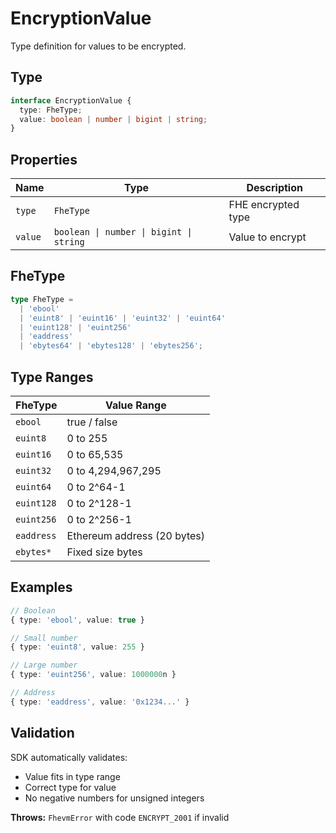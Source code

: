 # EncryptionValue

Type definition for values to be encrypted.

## Type

```typescript
interface EncryptionValue {
  type: FheType;
  value: boolean | number | bigint | string;
}
```

## Properties

| Name | Type | Description |
|------|------|-------------|
| `type` | `FheType` | FHE encrypted type |
| `value` | `boolean \| number \| bigint \| string` | Value to encrypt |

## FheType

```typescript
type FheType =
  | 'ebool'
  | 'euint8' | 'euint16' | 'euint32' | 'euint64'
  | 'euint128' | 'euint256'
  | 'eaddress'
  | 'ebytes64' | 'ebytes128' | 'ebytes256';
```

## Type Ranges

| FheType | Value Range |
|---------|-------------|
| `ebool` | true / false |
| `euint8` | 0 to 255 |
| `euint16` | 0 to 65,535 |
| `euint32` | 0 to 4,294,967,295 |
| `euint64` | 0 to 2^64-1 |
| `euint128` | 0 to 2^128-1 |
| `euint256` | 0 to 2^256-1 |
| `eaddress` | Ethereum address (20 bytes) |
| `ebytes*` | Fixed size bytes |

## Examples

```typescript
// Boolean
{ type: 'ebool', value: true }

// Small number
{ type: 'euint8', value: 255 }

// Large number
{ type: 'euint256', value: 1000000n }

// Address
{ type: 'eaddress', value: '0x1234...' }
```

## Validation

SDK automatically validates:
- Value fits in type range
- Correct type for value
- No negative numbers for unsigned integers

**Throws:** `FhevmError` with code `ENCRYPT_2001` if invalid

